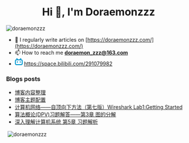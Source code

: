 <!--

### Hi there 👋

**Doraemonzzz/Doraemonzzz** is a ✨ _special_ ✨ repository because its `README.md` (this file) appears on your GitHub profile.

Here are some ideas to get you started:

- 🔭 I’m currently working on ...
- 🌱 I’m currently learning ...
- 👯 I’m looking to collaborate on ...
- 🤔 I’m looking for help with ...
- 💬 Ask me about ...
- 📫 How to reach me: ...
- 😄 Pronouns: ...
- ⚡ Fun fact: ...
-->



<h1 align="center">Hi 👋, I'm Doraemonzzz</h1>
<p align="left"> <img src="https://komarev.com/ghpvc/?username=doraemonzzz&label=Profile%20views&color=0e75b6&style=flat" alt="doraemonzzz" /> </p>

- 📝 I regularly write articles on [https://doraemonzzz.com/](https://doraemonzzz.com/)
- 📫 How to reach me **doraemon_zzz@163.com**
- ![](./bilibili.png) https://space.bilibili.com/291079982

### Blogs posts
<!-- BLOG-POST-LIST:START -->
- [博客内容整理](http://doraemonzzz.com/2021/06/12/2021-6-12-%E5%8D%9A%E5%AE%A2%E5%86%85%E5%AE%B9%E6%95%B4%E7%90%86/)
- [博客主题配置](http://doraemonzzz.com/2021/06/12/2021-6-12-%E5%8D%9A%E5%AE%A2%E9%85%8D%E7%BD%AE/)
- [计算机网络——自顶向下方法（第七版）Wireshark Lab1:Getting Started](http://doraemonzzz.com/2021/06/09/2021-6-9-%E8%AE%A1%E7%AE%97%E6%9C%BA%E7%BD%91%E7%BB%9C%E2%80%94%E2%80%94%E8%87%AA%E9%A1%B6%E5%90%91%E4%B8%8B%E6%96%B9%E6%B3%95%EF%BC%88%E7%AC%AC%E4%B8%83%E7%89%88%EF%BC%89Wireshark-Lab1-Getting-Started/)
- [算法概论(DPV)习题解答——第3章 图的分解](http://doraemonzzz.com/2021/06/06/2021-6-6-%E7%AE%97%E6%B3%95%E6%A6%82%E8%AE%BA(DPV)%E4%B9%A0%E9%A2%98%E8%A7%A3%E7%AD%94%E2%80%94%E2%80%94%E7%AC%AC3%E7%AB%A0-%E5%9B%BE%E7%9A%84%E5%88%86%E8%A7%A3/)
- [深入理解计算机系统 第5章 习题解析](http://doraemonzzz.com/2021/06/06/2021-6-6-%E6%B7%B1%E5%85%A5%E7%90%86%E8%A7%A3%E8%AE%A1%E7%AE%97%E6%9C%BA%E7%B3%BB%E7%BB%9F-%E7%AC%AC5%E7%AB%A0-%E4%B9%A0%E9%A2%98%E8%A7%A3%E6%9E%90/)
<!-- BLOG-POST-LIST:END -->

<p>&nbsp;<img align="center" src="https://github-readme-stats.vercel.app/api?username=doraemonzzz&show_icons=true&locale=en" alt="doraemonzzz" /></p>